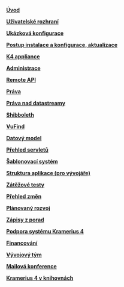 **[Úvod](Uvod.md)**

**[Uživatelské rozhraní](UI.md)**

**[Ukázková konfigurace](VirtualBoxImage.md)**

**[Postup instalace a konfigurace, aktualizace](Instalace.md)**

**[K4 appliance](K4App.md)**

**[Administrace](MenuAdministrace.md)**

**[Remote API](RemoteAPI.md)**

**[Práva](Prava.md)**

**[Práva nad datastreamy](PravaStreams.md)**

**[Shibboleth](Shibb.md)**

**[VuFind](VuFind.md)**

**[Datový model](Data.md)**

**[Přehled servletů](Servlety.md)**

**[Šablonovací systém](Sablony.md)**

**[Struktura aplikace (pro vývojáře)](StrukturaAplikace.md)**

**[Zátěžové testy](fedora.md)**

**[Přehled změn](Changelog.md)**

**[Plánovaný rozvoj](PlanovanyRozvoj.md)**

**[Zápisy z porad](http://www.incad.cz/kramerius4/)**

**[Podpora systému Kramerius 4](Podpora.md)**

**[Financování](Financovani.md)**

**[Vývojový tým](Tym.md)**

**[Mailová konference](Mail.md)**

**[Kramerius 4 v knihovnách](Knihovny.md)**

